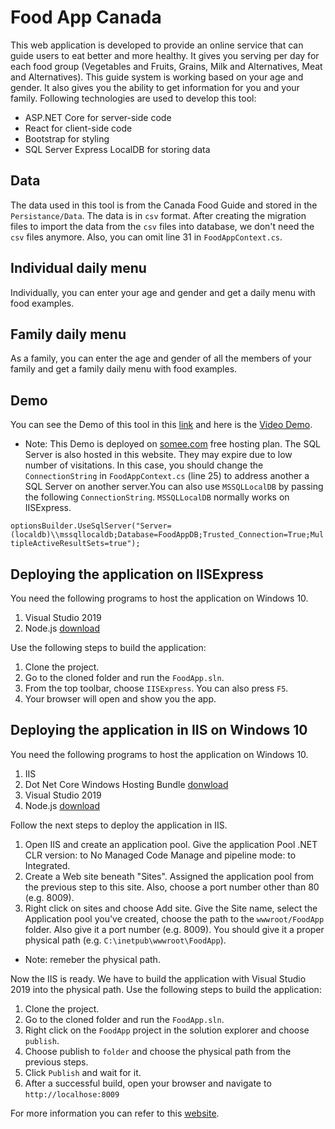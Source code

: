 # Food App Canada
This web application is developed to provide an online service that can guide users to eat better and more healthy. 
It gives you serving per day for each food group (Vegetables and Fruits, Grains, Milk and Alternatives, Meat and Alternatives).
This guide system is working based on your age and gender. It also gives you the ability to get information for you and your family.
Following technologies are used to develop this tool:
<ul>
    <li>ASP.NET Core for server-side code</li>
    <li>React for client-side code</li>
    <li>Bootstrap for styling</li>
    <li>SQL Server Express LocalDB for storing data</li>
</ul>

## Data
The data used in this tool is from the Canada Food Guide and stored in the `Persistance/Data`. The data is in `csv` format. After creating the migration files to import the data from the `csv` files into database, we don't need the `csv` files anymore. Also, you can omit line 31 in `FoodAppContext.cs`. 

## Individual daily menu
Individually, you can enter your age and gender and get a daily menu with food examples.

## Family daily menu
As a family, you can enter the age and gender of all the members of your family and get a family daily menu with food examples.

## Demo
You can see the Demo of this tool in this <a href="http://canadafoodapp.somee.com/">link</a> and here is the <a href="https://drive.google.com/file/d/1AoxpOPZCVvi8bTCqb3HSQvbdY9w4FVE6/view?usp=sharing">Video Demo</a>.
* Note: This Demo is deployed on <a href="https://somee.com/">somee.com</a> free hosting plan. The SQL Server is also hosted in this website. They may expire due to low number of visitations. In this case, you should change the `ConnectionString` in `FoodAppContext.cs` (line 25) to address another a SQL Server on another server.You can also use `MSSQLLocalDB` by passing the following `ConnectionString`. `MSSQLLocalDB` normally works on IISExpress.

`optionsBuilder.UseSqlServer("Server=(localdb)\\mssqllocaldb;Database=FoodAppDB;Trusted_Connection=True;MultipleActiveResultSets=true");`

## Deploying the application on IISExpress
You need the following programs to host the application on Windows 10.
1. Visual Studio 2019
2. Node.js <a href="https://nodejs.org/en/">download</a>

Use the following steps to build the application:
1. Clone the project.
2. Go to the cloned folder and run the `FoodApp.sln`.
3. From the top toolbar, choose `IISExpress`. You can also press `F5`.
4. Your browser will open and show you the app.

## Deploying the application in IIS on Windows 10
You need the following programs to host the application on Windows 10.
1. IIS
2. Dot Net Core Windows Hosting Bundle <a href="https://dotnet.microsoft.com/download/dotnet/thank-you/runtime-aspnetcore-5.0.10-windows-hosting-bundle-installer">donwload</a>
3. Visual Studio 2019
4. Node.js <a href="https://nodejs.org/en/">download</a>

Follow the next steps to deploy the application in IIS.

1. Open IIS and create an application pool. Give the application Pool .NET CLR version: to No Managed Code Manage and pipeline mode: to Integrated.
2. Create a Web site beneath "Sites". Assigned the application pool from the previous step to this site. Also, choose a port number other than 80 (e.g. 8009).
3. Right click on sites and choose Add site. Give the Site name, select the Application pool you've created, choose the path to the `wwwroot/FoodApp` folder. Also give it a port number (e.g. 8009). You should give it a proper physical path (e.g. `C:\inetpub\wwwroot\FoodApp`). 
* Note: remeber the physical path.

Now the IIS is ready. We have to build the application with Visual Studio 2019 into the physical path. Use the following steps to build the application:
1. Clone the project.
2. Go to the cloned folder and run the `FoodApp.sln`.
3. Right click on the `FoodApp` project in the solution explorer and choose `publish`.
4. Choose publish to `folder` and choose the physical path from the previous steps.
5. Click `Publish` and wait for it.
6. After a successful build, open your browser and navigate to `http://localhose:8009`

For more information you can refer to this <a href="https://www.c-sharpcorner.com/article/how-to-deploy-asp-net-core-5-0-application-in-windows-server-iis/">website</a>.
